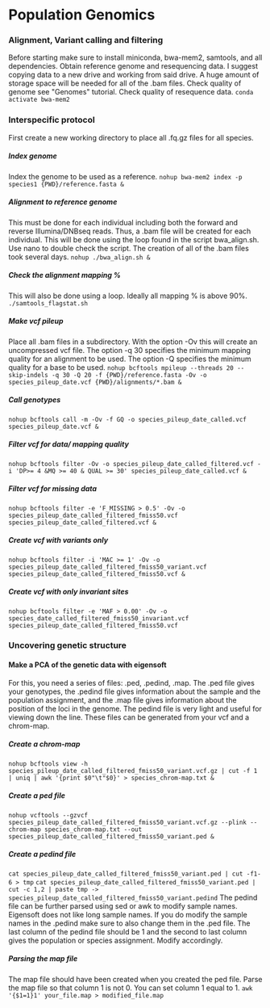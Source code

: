 # Population Genomics
### Alignment, Variant calling and filtering
Before starting make sure to install miniconda, bwa-mem2, samtools, and all dependencies. Obtain reference genome and resequencing data. I suggest copying data to a new drive and working from said drive. A huge amount of storage space will be needed for all of the .bam files. Check quality of genome see "Genomes" tutorial. Check quality of resequence data.
```conda activate bwa-mem2```
### Interspecific protocol
First create a new working directory to place all .fq.gz files for all species.
##### Index genome
Index the genome to be used as a reference.
```nohup bwa-mem2 index -p species1 {PWD}/reference.fasta &```
##### Alignment to reference genome
This must be done for each individual including both the forward and reverse Illumina/DNBseq reads. Thus, a .bam file will be created for each individual. This will be done using the loop found in the script bwa_align.sh. Use nano to double check the script. The creation of all of the .bam files took several days.
```nohup ./bwa_align.sh &```
##### Check the alignment mapping %
This will also be done using a loop. Ideally all mapping % is above 90%.
```./samtools_flagstat.sh```
##### Make vcf pileup
Place all .bam files in a subdirectory. With the option -Ov this will create an uncompressed vcf file. The option -q 30 specifies the minimum mapping quality for an alignment to be used. The option -Q specifies the minimum quality for a base to be used.
```nohup bcftools mpileup --threads 20 --skip-indels -q 30 -Q 20 -f {PWD}/reference.fasta -Ov -o species_pileup_date.vcf {PWD}/alignments/*.bam &```
##### Call genotypes
```nohup bcftools call -m -Ov -f GQ -o species_pileup_date_called.vcf species_pileup_date.vcf & ```
##### Filter vcf for data/ mapping quality
```nohup bcftools filter -Ov -o species_pileup_date_called_filtered.vcf -i 'DP>= 4 &MQ >= 40 & QUAL >= 30' species_pileup_date_called.vcf & ```
##### Filter vcf for missing data
```nohup bcftools filter -e 'F_MISSING > 0.5' -Ov -o species_pileup_date_called_filtered_fmiss50.vcf species_pileup_date_called_filtered.vcf &```
##### Create vcf with variants only
```nohup bcftools filter -i 'MAC >= 1' -Ov -o species_pileup_date_called_filtered_fmiss50_variant.vcf species_pileup_date_called_filtered_fmiss50.vcf &```
##### Create vcf with only invariant sites
```nohup bcftools filter -e 'MAF > 0.00' -Ov -o species_date_called_filtered_fmiss50_invariant.vcf species_pileup_date_called_filtered_fmiss50.vcf```

### Uncovering genetic structure
#### Make a PCA of the genetic data with eigensoft
For this, you need a series of files: .ped, .pedind, .map. The .ped file gives your genotypes, the .pedind file gives information about the sample and the population assignment, and the .map file gives information about the position of the loci in the genome. The pedind file is very light and useful for viewing down the line. These files can be generated from your vcf and a chrom-map.
##### Create a chrom-map
```nohup bcftools view -h species_pileup_date_called_filtered_fmiss50_variant.vcf.gz | cut -f 1 | uniq | awk '{print $0"\t"$0}' > species_chrom-map.txt & ```
##### Create a ped file
```nohup vcftools --gzvcf species_pileup_date_called_filtered_fmiss50_variant.vcf.gz --plink --chrom-map species_chrom-map.txt --out species_pileup_date_called_filtered_fmiss50_variant.ped &```
##### Create a pedind file
```cat species_pileup_date_called_filtered_fmiss50_variant.ped | cut -f1-6 > tmp```
```cat species_pileup_date_called_filtered_fmiss50_variant.ped | cut -c 1,2 | paste tmp -> species_pileup_date_called_filtered_fmiss50_variant.pedind```
The pedind file can be further parsed using sed or awk to modify sample names. Eigensoft does not like long sample names. If you do modify the sample names in the .pedind make sure to also change them in the .ped file. The last column of the pedind file should be 1 and the second to last column gives the population or species assignment. Modify accordingly.
##### Parsing the map file
The map file should have been created when you created the ped file. Parse the map file so that column 1 is not 0. You can set column 1 equal to 1. 
```awk '{$1=1}1' your_file.map > modified_file.map```



